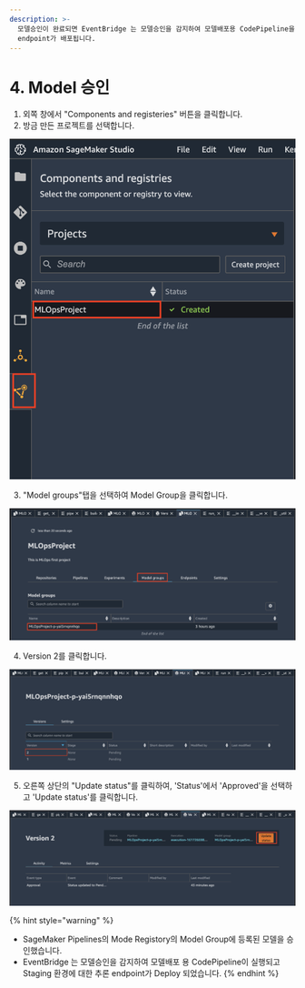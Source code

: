 ```yaml
---
description: >-
  모델승인이 완료되면 EventBridge 는 모델승인을 감지하여 모델배포용 CodePipeline을 실행하고 Staging 환경에 대한 추론
  endpoint가 배포됩니다.
---
```


# 4. Model 승인

1. 외쪽 창에서 "Components and registeries" 버튼을 클릭합니다.
2. 방금 만든 프로젝트를 선택합니다.

![](.gitbook/assets/screen-shot-2021-04-01-at-6.41.26-pm.png)

   3. "Model groups"탭을 선택하여 Model Group을 클릭합니다.

![](.gitbook/assets/screen-shot-2021-04-01-at-6.42.20-pm.png)

   4. Version 2를 클릭합니다.

![](.gitbook/assets/screen-shot-2021-04-01-at-6.43.25-pm%20%281%29.png)

   5. 오른쪽 상단의 "Update status"를 클릭하여, 'Status'에서 'Approved'을 선택하고 'Update status'를 클릭합니다.

![](.gitbook/assets/screen-shot-2021-04-01-at-6.43.42-pm.png)

{% hint style="warning" %}
* SageMaker Pipelines의 Mode Registory의 Model Group에 등록된 모델을 승인했습니다. 
* EventBridge 는 모델승인을 감지하여 모델배포 용 CodePipeline이 실행되고 Staging 환경에 대한 추론 endpoint가 Deploy 되었습니다. 
{% endhint %}



